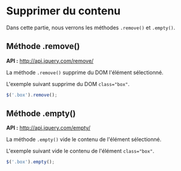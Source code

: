# Supprimer du contenu

Dans cette partie, nous verrons les méthodes `.remove()` et `.empty()`.

## Méthode .remove()

**API :** http://api.jquery.com/remove/

La méthode `.remove()` supprime du DOM l'élément sélectionné.

L'exemple suivant supprime du DOM `class="box"`.

```js
$('.box').remove();
```

## Méthode .empty()

**API :** http://api.jquery.com/empty/

La méthode `.empty()` vide le contenu de l'élément sélectionné.

L'exemple suivant vide le contenu de l'élément `class="box"`.

```js
$('.box').empty();
```
